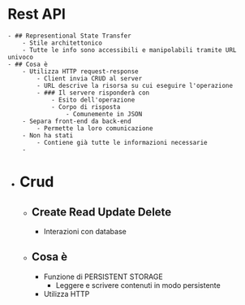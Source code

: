 # Rest API
	- ## Representional State Transfer
		- Stile architettonico
		- Tutte le info sono accessibili e manipolabili tramite URL univoco
	- ## Cosa è
		- Utilizza HTTP request-response
			- Client invia CRUD al server
			- URL descrive la risorsa su cui eseguire l'operazione
			- ### Il servere risponderà con
				- Esito dell'operazione
				- Corpo di risposta
					- Comunemente in JSON
		- Separa front-end da back-end
			- Permette la loro comunicazione
		- Non ha stati
			- Contiene già tutte le informazioni necessarie
		-
- # Crud
	- ## Create Read Update Delete
		- Interazioni con database
	- ## Cosa è
		- Funzione di PERSISTENT STORAGE
			- Leggere e scrivere contenuti in modo persistente
		- Utilizza HTTP